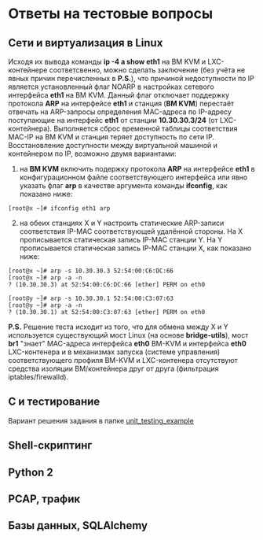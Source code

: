 # Ответы на тестовые вопросы
## Сети и виртуализация в Linux
Исходя их вывода команды __ip -4 a show eth1__ на ВМ KVM и LXC-контейнере соответсвенно, можно сделать заключение (без учёта не явных причин перечисленных в __P.S.__), что причиной недоступности по IP является установленный флаг NOARP в настройках сетевого интерфейса __eth1__ на ВМ KVM. Данный флаг отключает поддержку протокола __ARP__ на интерфейсе __eth1__ и станция (__ВМ KVM__) перестаёт отвечать на ARP-запросы определения MAC-адреса по IP-адресу поступающие на интерфейс __eth1__ от станции __10.30.30.3/24__ (от LXC-контейнера). Выполняется сброс временной таблицы соответствия MAC-IP на ВМ KVM и станция теряет доступность по сети IP.
Восстановление доступности между виртуальной машиной и контейнером по IP, возможно двумя вариантами:
1. на __ВМ KVM__ включить подержку протокола __ARP__ на интерфейсе __eth1__ в конфигурационном файле соответствующего интерфейса или явно указать флаг __arp__ в качестве аргумента команды __ifconfig__, как показано ниже:
```
[root@x ~]# ifconfig eth1 arp
```
2. на обеих станциях X и Y настроить статические ARP-записи соответствия IP-MAC соответствующей удалённой стороны. На X прописывается статическая запись IP-MAC станции Y. На Y прописывается статическая запись IP-MAC станции X, как показано ниже:
```
[root@x ~]# arp -s 10.30.30.3 52:54:00:C6:DC:66
[root@x ~]# arp -a -n
? (10.30.30.3) at 52:54:00:C6:DC:66 [ether] PERM on eth0
```
```
[root@y ~]# arp -s 10.30.30.1 52:54:00:C3:07:63
[root@y ~]# arp -a -n
? (10.30.30.1) at 52:54:00:C3:07:63 [ether] PERM on eth0
```
__P.S.__ Решение теста исходит из того, что для обмена между X и Y используется существующий мост Linux (на основе __bridge-utils__), мост __br1__ "знает" MAC-адреса интерфейса __eth0__ ВМ-KVM и интерфейса __eth0__ LXC-контенера и в механизмах запуска (системе управления) соответствующего профиля ВМ-KVM и LXC-контенера отсутствуют средства изоляции ВМ/контейнера друг от друга (фильтрация iptables/firewalld).

## С и тестирование
Вариант решения задания в папке [unit_testing_example](https://github.com/acharintsev/test_sys_dev/tree/main/unit_testing_example/)

## Shell-скриптинг
## Python 2
## PCAP, трафик
## Базы данных, SQLAlchemy
